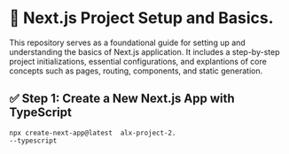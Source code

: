 # 📘 Next.js Project Setup and Basics.

This repository serves as a foundational guide for setting up and understanding the basics of Next.js application. It includes a step-by-step project initializations, essential configurations, and explantions of core concepts such as pages, routing, components, and static generation.

## ✅ Step 1: Create a New Next.js App with TypeScript

    npx create-next-app@latest  alx-project-2.
    --typescript


